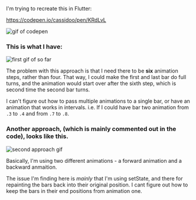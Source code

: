 I'm trying to recreate this in Flutter:

https://codepen.io/cassidoo/pen/KRdLvL

![gif of codepen](http://res.cloudinary.com/ericwindmill/image/upload/c_scale,w_500/v1524935504/flutter_by_example/inspiration.gif)

### This is what I have:
![first gif of so far](http://res.cloudinary.com/ericwindmill/image/upload/v1524935505/flutter_by_example/so_far.gif)

The problem with this approach is that I need there to be **six** animation steps, rather than four.
That way, I could make the first and last bar do full turns, and the animation would start over after the sixth step,
which is second time the second bar turns.

I can't figure out how to pass multiple animations to a single bar, or have an animation that works in intervals.
i.e. If I could have bar two animation from `.3` to `.4` and from `.7` to `.8`.
 
### Another approach, (which is mainly commented out in the code), looks like this.
![second approach gif](http://res.cloudinary.com/ericwindmill/image/upload/v1524935505/flutter_by_example/other_approach.gif)

Basically, I'm using two different animations - a forward animation and a backward anmaition.

The issue I'm finding here is *mainly* that I'm using setState, and there for repainting the bars back into their original position.
I cant figure out how to keep the bars in their end positions from animation one.


